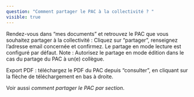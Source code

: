 ```yaml
---
question: "Comment partager le PAC à la collectivité ? "
visible: true
---
```

Rendez-vous dans “mes documents” et retrouvez le PAC que vous souhaitez partager à la collectivité : 
Cliquez sur “partager”, renseignez l’adresse email concernée et confirmez. Le partage en mode lecture est configuré par défaut. 
Note : Autorisez le partage en mode édition dans le cas du partage du PAC à un(e) collègue.

Export PDF : téléchargez le PDF du PAC depuis “consulter”, en cliquant sur la flèche de téléchargement en bas à droite. 


Voir aussi _comment partager le PAC par section_.
